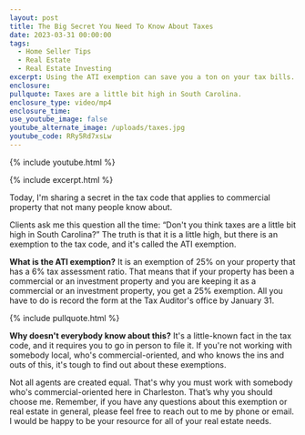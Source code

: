 ```yaml
---
layout: post
title: The Big Secret You Need To Know About Taxes
date: 2023-03-31 00:00:00
tags:
  - Home Seller Tips
  - Real Estate
  - Real Estate Investing
excerpt: Using the ATI exemption can save you a ton on your tax bills.
enclosure:
pullquote: Taxes are a little bit high in South Carolina.
enclosure_type: video/mp4
enclosure_time:
use_youtube_image: false
youtube_alternate_image: /uploads/taxes.jpg
youtube_code: RRy5Rd7xsLw
---
```

{% include youtube.html %}

{% include excerpt.html %}

Today, I'm sharing a secret in the tax code that applies to commercial property that not many people know about.

Clients ask me this question all the time: “Don't you think taxes are a little bit high in South Carolina?” The truth is that it is a little high, but there is an exemption to the tax code, and it's called the ATI exemption.

**What is the ATI exemption?** It is an exemption of 25% on your property that has a 6% tax assessment ratio. That means that if your property has been a commercial or an investment property and you are keeping it as a commercial or an investment property, you get a 25% exemption. All you have to do is record the form at the Tax Auditor's office by January 31.

{% include pullquote.html %}

**Why doesn't everybody know about this?** It's a little-known fact in the tax code, and it requires you to go in person to file it. If you're not working with somebody local, who's commercial-oriented, and who knows the ins and outs of this, it's tough to find out about these exemptions.

Not all agents are created equal. That's why you must work with somebody who's commercial-oriented here in Charleston. That’s why you should choose me. Remember, if you have any questions about this exemption or real estate in general, please feel free to reach out to me by phone or email. I would be happy to be your resource for all of your real estate needs.